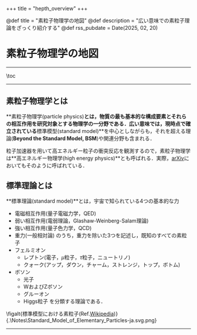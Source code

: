 +++
title = "hepth_overview"
+++

@def title = "素粒子物理学の地図"
@def description = "広い意味での素粒子理論をざっくり紹介する"
@def rss_pubdate = Date(2025, 02, 20)

# 素粒子物理学の地図

---

\toc

---

## 素粒子物理学とは

**素粒子物理学(particle physics)**とは，物質の最も基本的な構成要素とそれらの相互作用を研究対象とする物理学の一分野である．広い意味では，現時点で確立されている**標準模型(standard model)**を中心としながらも，それを超える理論(**Beyond the Standard Model, BSM**)や関連分野も含まれる．

粒子加速器を用いて高エネルギー粒子の衝突反応を観測するので，素粒子物理学は**高エネルギー物理学(high energy physics)**とも呼ばれる．実際，[arXiv](https://arxiv.org/)においてもそのように呼ばれている．

## 標準理論とは

**標準理論(standard model)**とは，宇宙で知られている4つの基本的な力
* 電磁相互作用(量子電磁力学，QED)
* 弱い相互作用(電弱理論，Glashaw-Weinberg-Salam理論)
* 強い相互作用(量子色力学，QCD)
* 重力(一般相対論)
のうち，重力を除いた3つを記述し，既知のすべての素粒子
* フェルミオン
    * レプトン(電子，$\mu$粒子，$\tau$粒子，ニュートリノ)
    * クォーク(アップ，ダウン，チャーム，ストレンジ，トップ，ボトム)
* ボソン
    * 光子
    * WおよびZボソン
    * グルーオン
    * Higgs粒子
を分類する理論である．

\figalt{標準模型における素粒子(Ref.[Wikipedia](https://ja.wikipedia.org/wiki/%E6%A8%99%E6%BA%96%E6%A8%A1%E5%9E%8B))}{.\Notes\Standard_Model_of_Elementary_Particles-ja.svg.png}

---
